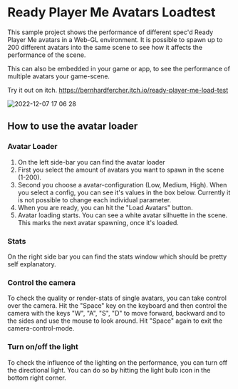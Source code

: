 # Ready Player Me Avatars Loadtest

This sample project shows the performance of different spec'd Ready Player Me avatars in a Web-GL environment. It is possible to spawn up to 200 different avatars into the same scene to see how it affects the performance of the scene. 

This can also be embedded in your game or app, to see the performance of multiple avatars your game-scene.

Try it out on itch.
https://bernhardfercher.itch.io/ready-player-me-load-test

![2022-12-07 17 06 28](https://user-images.githubusercontent.com/42868289/206230405-377e1b66-75b5-4ec0-9926-1cf72c444063.gif)


## How to use the avatar loader

### Avatar Loader

1. On the left side-bar you can find the avatar loader
2. First you select the amount of avatars you want to spawn in the scene (1-200).
3. Second you choose a avatar-configuration (Low, Medium, High). When you select a config, you can see it's values in the box below. Currently it is not possible to change each individual parameter.
4. When you are ready, you can hit the "Load Avatars" button.
5. Avatar loading starts. You can see a white avatar silhuette in the scene. This marks the next avatar spawning, once it's loaded.

### Stats

On the right side bar you can find the stats window which should be pretty self explanatory.

### Control the camera

To check the quality or render-stats of single avatars, you can take control over the camera. Hit the "Space" key on the keyboard and then control the camera with the keys "W", "A", "S", "D" to move forward, backward and to the sides and use the mouse to look around. Hit "Space" again to exit the camera-control-mode.

### Turn on/off the light

To check the influence of the lighting on the performance, you can turn off the directional light. You can do so by hitting the light bulb icon in the bottom right corner.

